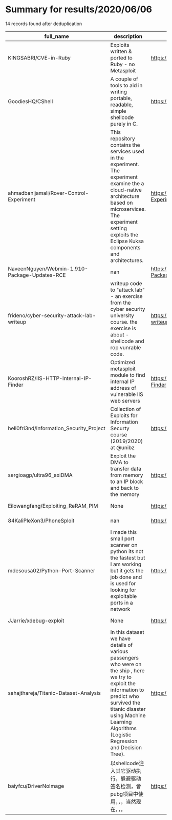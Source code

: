 
# Summary for results/2020/06/06
    
14 records found after deduplication

| full_name | description | html_url | matched_list | matched_count | pushed_at | size | stargazers_count | language | forks_count |
|-----------------------------------------------|---------------------------------------------------------------------------------------------------------------------------------------------------------------------------------------------------------------------------------------------|------------------------------------------------------------------|----------------|-----------------|---------------------------|--------|--------------------|------------|---------------|
| KINGSABRI/CVE-in-Ruby | Exploits written & ported to Ruby - no Metasploit | https://github.com/KINGSABRI/CVE-in-Ruby | ['exploit'] | 1 | 2020-06-06 14:43:18+00:00 | 16479 | 77 | Ruby | 51 |
| GoodiesHQ/CShell | A couple of tools to aid in writing portable, readable, simple shellcode purely in C. | https://github.com/GoodiesHQ/CShell | ['shellcode'] | 1 | 2020-06-06 16:30:23+00:00 | 24 | 4 | C | 2 |
| ahmadbanijamali/Rover-Control-Experiment | This repository contains the services used in the experiment. The experiment examine the a cloud-native architecture based on microservices. The experiment setting exploits the Eclipse Kuksa components and architectures. | https://github.com/ahmadbanijamali/Rover-Control-Experiment | ['exploit'] | 1 | 2020-06-06 05:29:14+00:00 | 3284 | 0 | Java | 1 |
| NaveenNguyen/Webmin-1.910-Package-Updates-RCE | nan | https://github.com/NaveenNguyen/Webmin-1.910-Package-Updates-RCE | ['rce'] | 1 | 2020-06-06 11:14:55+00:00 | 9 | 1 | Python | 1 |
| frideno/cyber-security-attack-lab-writeup | writeup code to "attack lab" - an exercise from the cyber security university course. the exercise is about - shellcode and rop vunrable code. | https://github.com/frideno/cyber-security-attack-lab-writeup | ['shellcode'] | 1 | 2020-06-06 18:25:42+00:00 | 55 | 0 | Python | 0 |
| KooroshRZ/IIS-HTTP-Internal-IP-Finder | Optimized metasploit module to find internal IP address of vulnerable IIS web servers | https://github.com/KooroshRZ/IIS-HTTP-Internal-IP-Finder | ['exploit'] | 1 | 2020-06-06 14:00:02+00:00 | 14 | 5 | Python | 1 |
| hell0fri3nd/Information_Security_Project | Collection of Exploits for Information Securty course (2019/2020) at @unibz | https://github.com/hell0fri3nd/Information_Security_Project | ['exploit'] | 1 | 2020-06-06 14:59:59+00:00 | 4496 | 0 | Shell | 0 |
| sergioagp/ultra96_axiDMA | Exploit the DMA to transfer data from memory to an IP block and back to the memory | https://github.com/sergioagp/ultra96_axiDMA | ['exploit'] | 1 | 2020-06-06 09:15:31+00:00 | 142346 | 0 | Coq | 0 |
| Eilowangfang/Exploiting_ReRAM_PIM | None | https://github.com/Eilowangfang/Exploiting_ReRAM_PIM | ['exploit'] | 1 | 2020-06-06 07:48:00+00:00 | 41 | 0 | C++ | 0 |
| 84KaliPleXon3/PhoneSploit | nan | https://github.com/84KaliPleXon3/PhoneSploit | ['sploit'] | 1 | 2020-06-06 00:44:42+00:00 | 9826 | 0 | Python | 0 |
| mdesousa02/Python-Port-Scanner | I made this small port scanner on python its not the fastest but I am working but it gets the job done and is used for looking for exploitable ports in a network | https://github.com/mdesousa02/Python-Port-Scanner | ['exploit'] | 1 | 2020-06-06 09:47:54+00:00 | 1 | 0 | Python | 0 |
| JJarrie/xdebug-exploit | None | https://github.com/JJarrie/xdebug-exploit | ['exploit'] | 1 | 2020-06-06 13:02:52+00:00 | 1 | 1 | PHP | 0 |
| sahajthareja/Titanic-Dataset-Analysis | In this dataset we have details of various passengers who were on the ship , here we try to exploit the information to predict who survived the titanic disaster using Machine Learning Algorithms (Logistic Regression and Decision Tree). | https://github.com/sahajthareja/Titanic-Dataset-Analysis | ['exploit'] | 1 | 2020-06-06 15:29:27+00:00 | 2384 | 0 | Python | 0 |
| baiyfcu/DriverNoImage | 以shellcode注入其它驱动执行，躲避驱动签名检测，曾pubg项目中使用，，，当然现在，，， | https://github.com/baiyfcu/DriverNoImage | ['shellcode'] | 1 | 2020-06-06 16:18:08+00:00 | 17 | 4 | C | 2 |
